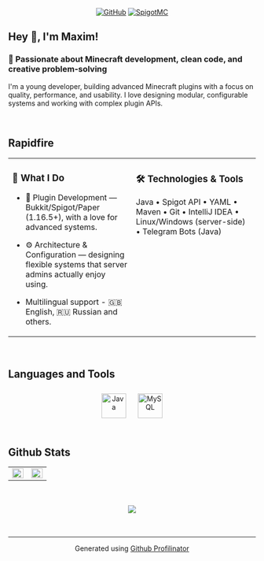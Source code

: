 <div align="center">
  
[![GitHub](https://img.shields.io/badge/GitHub-%2324292e.svg?style=for-the-badge&logo=github&logoColor=white)](https://github.com/FeelingAlive0)
[![SpigotMC](https://img.shields.io/badge/SpigotMC-Profile-orange?style=for-the-badge&logo=spigotmc&logoColor=white)](https://www.spigotmc.org/members/feelingalive0.2229112/)

</div>  
  

## Hey 👋, I'm Maxim!  
  



### 🧠 Passionate about Minecraft development, clean code, and creative problem-solving  
I'm a young developer, building advanced Minecraft plugins with a focus on quality, performance, and usability. I love designing modular, configurable systems and working with complex plugin APIs.  
  

<br/>  


## Rapidfire  
<table><tr><td valign="top" width="50%">



### 🔧 What I Do  
- 🧩 Plugin Development — Bukkit/Spigot/Paper (1.16.5+), with a love for advanced systems.  
  

- ⚙️ Architecture & Configuration — designing flexible systems that server admins actually enjoy using.  
  

- Multilingual support - 🇬🇧 English, 🇷🇺 Russian and others.  


</td><td valign="top" width="50%">



### 🛠️ Technologies & Tools  
Java • Spigot API • YAML • Maven • Git • IntelliJ IDEA • Linux/Windows (server-side) • Telegram Bots (Java)  


</td></tr></table>  

<br/>  


## Languages and Tools  
<div align="center">  
<a href="https://www.java.com/" target="_blank"><img style="margin: 10px" src="https://profilinator.rishav.dev/skills-assets/java-original-wordmark.svg" alt="Java" height="50" /></a>  
<a href="https://www.mysql.com/" target="_blank"><img style="margin: 10px" src="https://profilinator.rishav.dev/skills-assets/mysql-original-wordmark.svg" alt="MySQL" height="50" /></a>  
</div>  

<br/>  


## Github Stats  
<table><tr><td valign="top" width="50%">

<img src="https://github-readme-stats.vercel.app/api?username=rishavanand&show_icons=true&count_private=true&hide_border=true" align="left" style="width: 100%" />

</td><td valign="top" width="50%">

<img src="https://github-readme-stats.vercel.app/api/top-langs/?username=FeelingAlive0&hide_border=true&layout=compact" align="left" style="width: 100%" />

</td></tr></table>  

<br/>  

  

<br/>  

<div align="center">
<img src="https://komarev.com/ghpvc/?username=FeelingAlive0&&style=flat-square" align="center" />
</div>  
  

<br/>  


<br />

----
<div align="center">Generated using <a href="https://profilinator.rishav.dev/" target="_blank">Github Profilinator</a></div>
